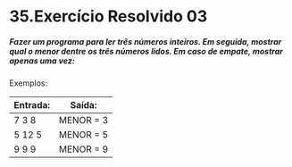 # 35.Exercício Resolvido 03
##### Fazer um programa para ler três números inteiros. Em seguida, mostrar qual o menor dentre os três números lidos. Em caso de empate, mostrar apenas uma vez:

Exemplos:

| Entrada:  | Saída:    |
|-----------|-----------|
| 7 3 8     | MENOR = 3 |
| 5 12 5    | MENOR = 5 |
| 9 9 9     | MENOR = 9 |